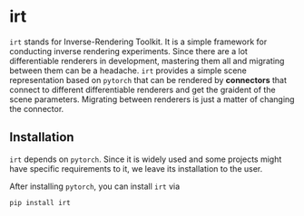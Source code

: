 # irt
`irt` stands for Inverse-Rendering Toolkit. It is a simple framework for conducting inverse rendering experiments. Since there are a lot differentiable renderers in development, mastering them all and migrating between them can be a headache. `irt` provides a simple scene representation based on `pytorch` that can be rendered by **connectors** that connect to different differentiable renderers and get the graident of the scene parameters. Migrating between renderers is just a matter of changing the connector. 

## Installation
`irt` depends on `pytorch`. Since it is widely used and some projects might have specific requirements to it, we leave its installation to the user. 

After installing `pytorch`, you can install `irt` via
```
pip install irt
```